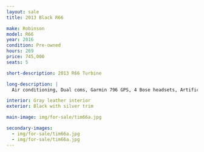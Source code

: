 ```yaml
---
layout: sale
title: 2013 Black R66

make: Robinson
model: R66
year: 2016
condition: Pre-owned
hours: 269
price: 745,000
seats: 5

short-description: 2013 R66 Turbine

long-description: |
  Air conditioning, Dual coms, Garmin 796 GPS, 4 Bose headsets, Artificial Horizon, Vertical Compass,  25 amp battery, 406 ELT, Transponder w/ Mode C.Optional  Dart emergency float system $775,000

interior: Gray leather interior
exterior: Black with silver trim

main-image: img/for-sale/tim66a.jpg

secondary-images:
  - img/for-sale/tim66a.jpg
  - img/for-sale/tim66a.jpg
---
```

